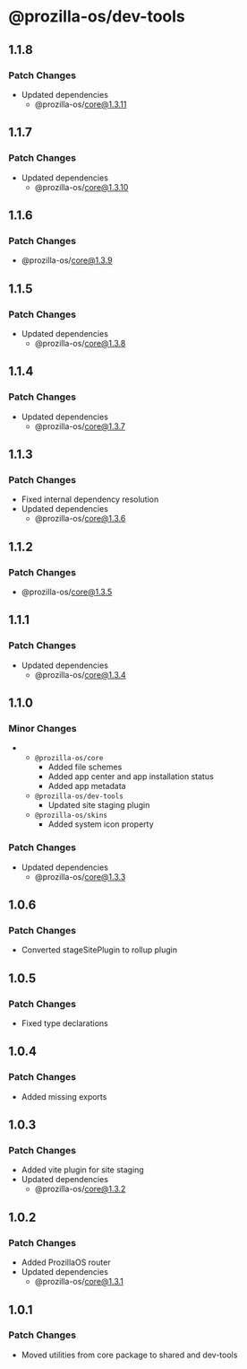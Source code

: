 # @prozilla-os/dev-tools

## 1.1.8

### Patch Changes

- Updated dependencies
  - @prozilla-os/core@1.3.11

## 1.1.7

### Patch Changes

- Updated dependencies
  - @prozilla-os/core@1.3.10

## 1.1.6

### Patch Changes

- @prozilla-os/core@1.3.9

## 1.1.5

### Patch Changes

- Updated dependencies
  - @prozilla-os/core@1.3.8

## 1.1.4

### Patch Changes

- Updated dependencies
  - @prozilla-os/core@1.3.7

## 1.1.3

### Patch Changes

- Fixed internal dependency resolution
- Updated dependencies
  - @prozilla-os/core@1.3.6

## 1.1.2

### Patch Changes

- @prozilla-os/core@1.3.5

## 1.1.1

### Patch Changes

- Updated dependencies
  - @prozilla-os/core@1.3.4

## 1.1.0

### Minor Changes

- - `@prozilla-os/core`
    - Added file schemes
    - Added app center and app installation status
    - Added app metadata
  - `@prozilla-os/dev-tools`
    - Updated site staging plugin
  - `@prozilla-os/skins`
    - Added system icon property

### Patch Changes

- Updated dependencies
  - @prozilla-os/core@1.3.3

## 1.0.6

### Patch Changes

- Converted stageSitePlugin to rollup plugin

## 1.0.5

### Patch Changes

- Fixed type declarations

## 1.0.4

### Patch Changes

- Added missing exports

## 1.0.3

### Patch Changes

- Added vite plugin for site staging
- Updated dependencies
  - @prozilla-os/core@1.3.2

## 1.0.2

### Patch Changes

- Added ProzillaOS router
- Updated dependencies
  - @prozilla-os/core@1.3.1

## 1.0.1

### Patch Changes

- Moved utilities from core package to shared and dev-tools
